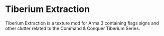 # Tiberium Extraction
Tiberium Extraction is a texture mod for Arma 3 containing flags signs and other clutter related to the Command & Conquer Tiberium Series.
